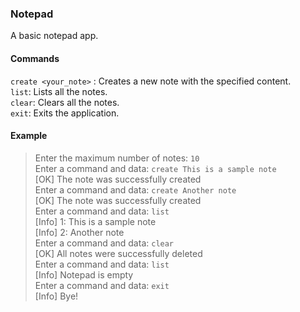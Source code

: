 
### Notepad

A basic notepad app.

#### Commands

`create <your_note>` : Creates a new note with the specified content.<br>
`list`: Lists all the notes. <br>
`clear`: Clears all the notes.<br>
`exit`: Exits the application.

#### Example
> Enter the maximum number of notes: `10` <br>
Enter a command and data: `create This is a sample note` <br>
[OK] The note was successfully created <br>
Enter a command and data: `create Another note` <br>
[OK] The note was successfully created <br>
Enter a command and data: `list` <br>
[Info] 1: This is a sample note <br>
[Info] 2: Another note <br>
Enter a command and data: `clear` <br>
[OK] All notes were successfully deleted <br>
Enter a command and data: `list` <br>
[Info] Notepad is empty <br>
Enter a command and data: `exit` <br>
[Info] Bye!
